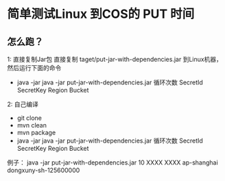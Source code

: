 # 简单测试Linux 到COS的 PUT 时间

## 怎么跑？
1: 直接复制Jar包 
直接复制 taget/put-jar-with-dependencies.jar 到Linux机器，然后运行下面的命令
- java -jar java -jar put-jar-with-dependencies.jar 循环次数 SecretId SecretKey Region Bucket

2: 自己编译
- git clone
- mvn clean
- mvn package
- java -jar java -jar put-jar-with-dependencies.jar 循环次数 SecretId SecretKey Region Bucket

例子：
java -jar put-jar-with-dependencies.jar 10 XXXX XXXX ap-shanghai dongxuny-sh-125600000

